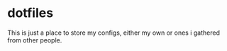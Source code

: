 # dotfiles

This is just a place to store my configs, either my own or ones i gathered from other people.
